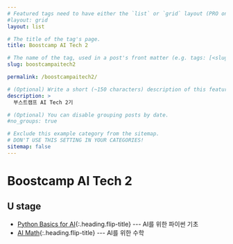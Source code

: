 ```yaml
---
# Featured tags need to have either the `list` or `grid` layout (PRO only).
#layout: grid
layout: list

# The title of the tag's page.
title: Boostcamp AI Tech 2

# The name of the tag, used in a post's front matter (e.g. tags: [<slug>]).
slug: boostcampaitech2

permalink: /boostcampaitech2/

# (Optional) Write a short (~150 characters) description of this featured tag.
description: >
  부스트캠프 AI Tech 2기

# (Optional) You can disable grouping posts by date.
#no_groups: true

# Exclude this example category from the sitemap.
# DON'T USE THIS SETTING IN YOUR CATEGORIES!
sitemap: false
---
```


# Boostcamp AI Tech 2

## U stage

* [Python Basics for AI]{:.heading.flip-title} --- AI를 위한 파이썬 기초
* [AI Math]{:.heading.flip-title} --- AI를 위한 수학

[Python Basics for AI]: /blog/pythonbasicsforai/
[AI Math]: /blog/aimath/